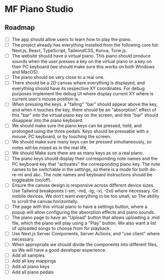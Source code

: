 # MF Piano Studio

## Roadmap

- [ ] The app should allow users to learn how to play the piano.
- [ ] The project already has everything installed from the following core list: Next.js, React, TypeScript, TailwindCSS, Konva, Tone.js.
- [ ] The website should have a virtual piano. This piano should produce sounds when the user presses a key on the virtual piano or a key on their PC keyboard (we should make sure this works on both Windows and MacOS).
- [ ] The piano should be very close to a real one.
- [ ] There should be a 2D canvas where everything is displayed, and everything should have its respective XY coordinates. For debug purposes implement the debug UI where display current XY where is current user's mouse position is.
- [ ] When pressing the keys, a "falling" "bar" should appear above the key, and when it touches the key, there should be an "absorption" effect of this "bar" into the virtual piano key on the screen, and this "bar" should disappear into the piano keyboard.
- [ ] We should make sure the piano keys can be pressed, held, and prolonged using the three pedals. Keys should be pressable with a mouse, PC keyboard, or by touching the screen.
- [ ] We should make sure many keys can be pressed simultaneously, so notes will be mixed as in the real life.
- [ ] We should Make sure there are as many keys as on a real piano.
- [ ] The piano keys should display their corresponding note names and the PC keyboard key that "activates" the corresponding piano key. The note names to be switchable in the settings, so there is a mode for both do-re-mi and abc. The note names and keyboard instructions should be toggleable (on/off).
- [ ] Ensure the canvas design is responsive across different device sizes. Use Tailwind breakpoints (-sm, -md, -lg, -xl, -2xl) where necessary. On mobile devices, We don’t want everything to be too small, so The ability to scroll the canvas horizontally.
- [ ] The page with this virtual piano to have a settings button, where a popup will allow configuring the absorption effects and piano sounds.
- [ ] The piano page to have an "Upload" button that allows uploading a .mid file, which the piano will play using a "Play" button. We also want a list of uploaded songs to choose from for playback.
- [ ] Use Next.js Server Components, Server Actions, and "use client" where necessary.
- [ ] When appropriate we should divide the components into different files, so We will have a good developer experience.
- [ ] Add all samples
- [ ] Add all key mappings
- [ ] Add all piano keys
- [ ] Add all piano pedals
